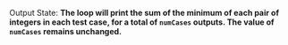 Output State: **The loop will print the sum of the minimum of each pair of integers in each test case, for a total of `numCases` outputs. The value of `numCases` remains unchanged.**